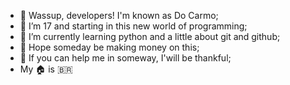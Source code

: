 - 👋 Wassup, developers! I'm known as Do Carmo;
- 👀 I’m 17 and starting in this new world of programming;
- 🐍 I’m currently learning python and a little about git and github;
- 🚀 Hope someday be making money on this;
- 🙏 If you can help me in someway, I'will be thankful;
- My 🏠 is 🇧🇷
